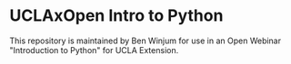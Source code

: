 #  UCLAxOpen Intro to Python

This repository is maintained by Ben Winjum for use in an Open Webinar "Introduction to Python" for UCLA Extension.

